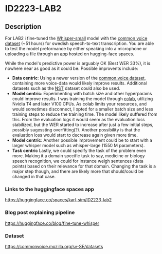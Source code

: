 # ID2223-LAB2

## Description
For LAB2 i fine-tuned the [Whisper-small](https://huggingface.co/openai/whisper-small) model with the [common voice dataset](https://commonvoice.mozilla.org/sv-SE/datasets) (~51 hours) for swedish speech-to-text transcription. You are able to test the model preformance by either speaking into a microphone or uploading a file through an [app](https://huggingface.co/spaces/karl-sim/ID2223-lab2) hosted on hugging-face spaces.

While the model's predictive power is arguably OK (Best WER 33%), it is nowhere near as good as it could be. Possible improvents include:
* **Data centric**: Using a newer version of the [common voice dataset](https://commonvoice.mozilla.org/sv-SE/datasets), containing more voice-data would likely improve results. Additional datasets such as the [NST](https://www.nb.no/sprakbanken/en/resource-catalogue/oai-nb-no-sbr-56/#corpus-info) dataset could also be used.
* **Model centric**: Experimenting with batch size and other hyperparams could improve results. I was training the model through [colab](https://colab.google/), utilizing Nvidia T4 and later V100 CPUs. As colab limits your resources, and would sometimes disconnect, I opted for a smaller batch size and less training steps to reduce the training time. The model likely suffered from this. From the evaluation logs it would seem as the evaluation loss stabilized, but the WER started to increase after just a few initial steps, possibly sugessting overfitting(?). Another possibility is that the evaluation loss would start to decrease again given more time.
* **Model centric**: Another possible improvement could be to start with a larger whisper model such as whisper-large (1550 M parameters).
* **Task centric** Lastly, we could specify the task of the problem even more. Making it a domain specific task to say, medicine or biology speech recognition, we could for instance weigh sentences (data points) based on their relevance for that domain. Changing the task is a major step though, and there are likely more that should/could be changed in that case.

### Links to the huggingface spaces app
https://huggingface.co/spaces/karl-sim/ID2223-lab2

### Blog post explaining pipeline
https://huggingface.co/blog/fine-tune-whisper

### Dataset
https://commonvoice.mozilla.org/sv-SE/datasets
